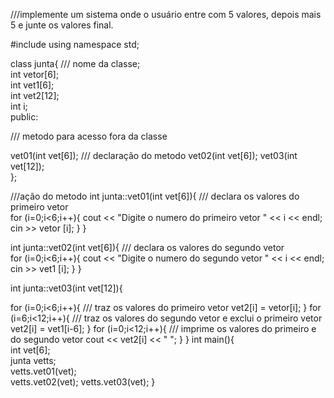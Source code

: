 ///implemente um sistema onde o usuário entre com 5 valores, depois mais 5 e junte os valores final.

#include <iostream>
using namespace std;

class junta{ 		/// nome da classe;																	
int vetor[6];	
int vet1[6];	
int vet2[12];																			
int i;	
public: 

/// metodo para acesso fora da classe

vet01(int vet[6]);               /// declaração do metodo
vet02(int vet[6]);
vet03(int vet[12]);  																	
};

///ação do metodo 
int junta::vet01(int vet[6]){	 /// declara os valores do primeiro vetor														
	for (i=0;i<6;i++){
    		cout << "Digite o numero do primeiro vetor " << i << endl;
    		cin >> vetor [i];
					}
					}
					
int junta::vet02(int vet[6]){	 /// declara os valores do segundo vetor														
	for (i=0;i<6;i++){
    		cout << "Digite o numero do segundo vetor " << i << endl; 
    		cin >> vet1 [i];
    }
	}
	
int junta::vet03(int vet[12]){
   
for (i=0;i<6;i++){				///	traz os valores do primeiro vetor
			vet2[i] = vetor[i];
}
for (i=6;i<12;i++){				/// traz os valores do segundo vetor e exclui o primeiro vetor
			vet2[i] = vet1[i-6];
}
for (i=0;i<12;i++){				/// imprime os valores do primeiro e do segundo vetor
		cout << vet2[i] << " ";
}
}
int main(){ 																			
	int vet[6];			
	junta vetts;		
	vetts.vet01(vet);		
	vetts.vet02(vet);
	vetts.vet03(vet);
		}
